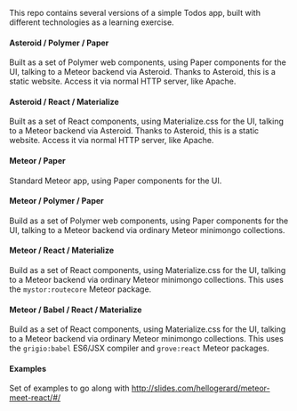 This repo contains several versions of a simple Todos app, built with different technologies as a learning exercise.

#### Asteroid / Polymer / Paper

Built as a set of Polymer web components, using Paper components for the UI, talking to a Meteor backend via Asteroid. 
Thanks to Asteroid, this is a static website. Access it via normal HTTP server, like Apache.

#### Asteroid / React / Materialize

Built as a set of React components, using Materialize.css for the UI, talking to a Meteor backend via Asteroid. 
Thanks to Asteroid, this is a static website. Access it via normal HTTP server, like Apache.

#### Meteor / Paper

Standard Meteor app, using Paper components for the UI.

#### Meteor / Polymer / Paper

Build as a set of Polymer web components, using Paper components for the UI, talking to a Meteor backend via ordinary 
Meteor minimongo collections.

#### Meteor / React / Materialize

Build as a set of React components, using Materialize.css for the UI, talking to a Meteor backend via ordinary 
Meteor minimongo collections. This uses the `mystor:routecore` Meteor package.

#### Meteor / Babel / React / Materialize

Build as a set of React components, using Materialize.css for the UI, talking to a Meteor backend via ordinary 
Meteor minimongo collections. This uses the `grigio:babel` ES6/JSX compiler and `grove:react` Meteor packages.

#### Examples

Set of examples to go along with http://slides.com/hellogerard/meteor-meet-react/#/


